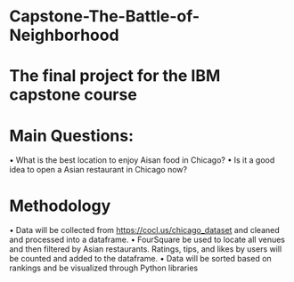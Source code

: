 # Capstone-The-Battle-of-Neighborhood

# The final project for the IBM capstone course 

# Main Questions:
 •  What is the best location to enjoy Aisan food in Chicago? 
 •  Is it a good idea to open a Asian restaurant in Chicago now?
  
# Methodology
  • Data will be collected from https://cocl.us/chicago_dataset and cleaned and processed into a dataframe.
  • FourSquare be used to locate all venues and then filtered by Asian restaurants. Ratings, tips, and likes by users will be counted and added to the dataframe.
  • Data will be sorted based on rankings and be visualized through Python libraries
